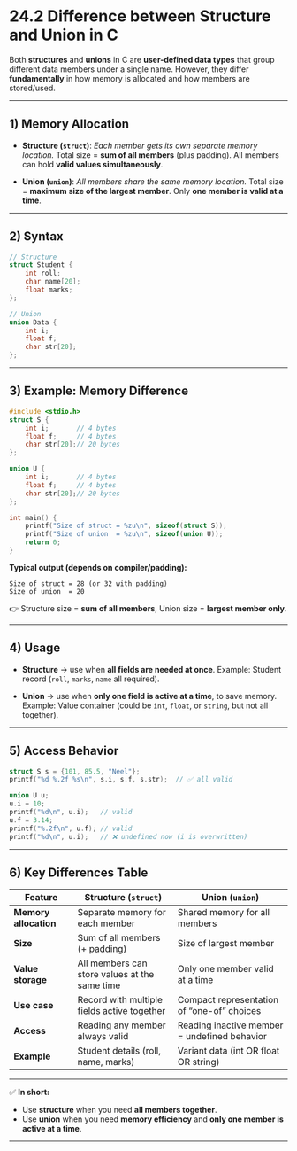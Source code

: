 # 24.2 Difference between Structure and Union in C

Both **structures** and **unions** in C are **user-defined data types** that group different data members under a single name.
However, they differ **fundamentally** in how memory is allocated and how members are stored/used.

---

## 1) Memory Allocation

* **Structure (`struct`)**:
  *Each member gets its own separate memory location.*
  Total size = **sum of all members** (plus padding).
  All members can hold **valid values simultaneously**.

* **Union (`union`)**:
  *All members share the same memory location.*
  Total size = **maximum size of the largest member**.
  Only **one member is valid at a time**.

---

## 2) Syntax

```c
// Structure
struct Student {
    int roll;
    char name[20];
    float marks;
};

// Union
union Data {
    int i;
    float f;
    char str[20];
};
```

---

## 3) Example: Memory Difference

```c
#include <stdio.h>
struct S {
    int i;       // 4 bytes
    float f;     // 4 bytes
    char str[20];// 20 bytes
};

union U {
    int i;       // 4 bytes
    float f;     // 4 bytes
    char str[20];// 20 bytes
};

int main() {
    printf("Size of struct = %zu\n", sizeof(struct S));
    printf("Size of union  = %zu\n", sizeof(union U));
    return 0;
}
```

**Typical output (depends on compiler/padding):**

```
Size of struct = 28 (or 32 with padding)
Size of union  = 20
```

👉 Structure size = **sum of all members**, Union size = **largest member only**.

---

## 4) Usage

* **Structure** → use when **all fields are needed at once**.
  Example: Student record (`roll`, `marks`, `name` all required).

* **Union** → use when **only one field is active at a time**, to save memory.
  Example: Value container (could be `int`, `float`, or `string`, but not all together).

---

## 5) Access Behavior

```c
struct S s = {101, 85.5, "Neel"};
printf("%d %.2f %s\n", s.i, s.f, s.str);  // ✅ all valid

union U u;
u.i = 10;
printf("%d\n", u.i);   // valid
u.f = 3.14;
printf("%.2f\n", u.f); // valid
printf("%d\n", u.i);   // ❌ undefined now (i is overwritten)
```

---

## 6) Key Differences Table

| Feature               | Structure (`struct`)                          | Union (`union`)                              |
| --------------------- | --------------------------------------------- | -------------------------------------------- |
| **Memory allocation** | Separate memory for each member               | Shared memory for all members                |
| **Size**              | Sum of all members (+ padding)                | Size of largest member                       |
| **Value storage**     | All members can store values at the same time | Only one member valid at a time              |
| **Use case**          | Record with multiple fields active together   | Compact representation of “one-of” choices   |
| **Access**            | Reading any member always valid               | Reading inactive member = undefined behavior |
| **Example**           | Student details (roll, name, marks)           | Variant data (int OR float OR string)        |

---

✅ **In short:**

* Use **structure** when you need **all members together**.
* Use **union** when you need **memory efficiency** and **only one member is active at a time**.

---
